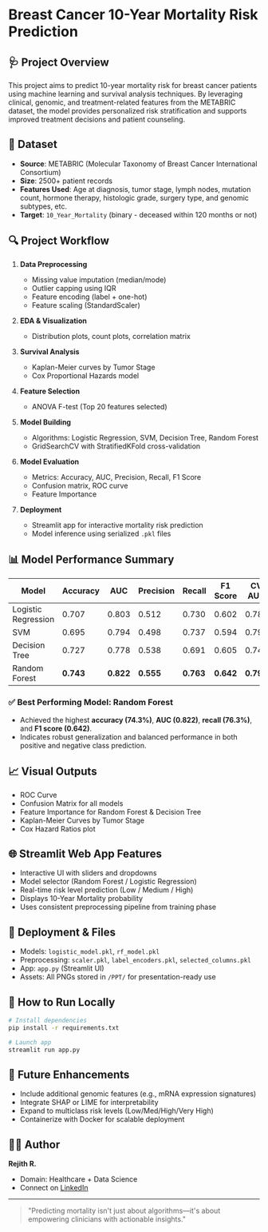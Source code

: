 # Breast Cancer 10-Year Mortality Risk Prediction

## 🩺 Project Overview

This project aims to predict 10-year mortality risk for breast cancer patients using machine learning and survival analysis techniques. By leveraging clinical, genomic, and treatment-related features from the METABRIC dataset, the model provides personalized risk stratification and supports improved treatment decisions and patient counseling.

## 🧬 Dataset

* **Source**: METABRIC (Molecular Taxonomy of Breast Cancer International Consortium)
* **Size**: 2500+ patient records
* **Features Used**: Age at diagnosis, tumor stage, lymph nodes, mutation count, hormone therapy, histologic grade, surgery type, and genomic subtypes, etc.
* **Target**: `10_Year_Mortality` (binary - deceased within 120 months or not)

## 🔍 Project Workflow

1. **Data Preprocessing**

   * Missing value imputation (median/mode)
   * Outlier capping using IQR
   * Feature encoding (label + one-hot)
   * Feature scaling (StandardScaler)
2. **EDA & Visualization**

   * Distribution plots, count plots, correlation matrix
3. **Survival Analysis**

   * Kaplan-Meier curves by Tumor Stage
   * Cox Proportional Hazards model
4. **Feature Selection**

   * ANOVA F-test (Top 20 features selected)
5. **Model Building**

   * Algorithms: Logistic Regression, SVM, Decision Tree, Random Forest
   * GridSearchCV with StratifiedKFold cross-validation
6. **Model Evaluation**

   * Metrics: Accuracy, AUC, Precision, Recall, F1 Score
   * Confusion matrix, ROC curve
   * Feature Importance
7. **Deployment**

   * Streamlit app for interactive mortality risk prediction
   * Model inference using serialized `.pkl` files

## 📊 Model Performance Summary

| Model               | Accuracy  | AUC       | Precision | Recall    | F1 Score  | CV AUC    |
| ------------------- | --------- | --------- | --------- | --------- | --------- | --------- |
| Logistic Regression | 0.707     | 0.803     | 0.512     | 0.730     | 0.602     | 0.788     |
| SVM                 | 0.695     | 0.794     | 0.498     | 0.737     | 0.594     | 0.794     |
| Decision Tree       | 0.727     | 0.778     | 0.538     | 0.691     | 0.605     | 0.748     |
| Random Forest       | **0.743** | **0.822** | **0.555** | **0.763** | **0.642** | **0.795** |

### ✅ Best Performing Model: Random Forest

* Achieved the highest **accuracy (74.3%)**, **AUC (0.822)**, **recall (76.3%)**, and **F1 score (0.642)**.
* Indicates robust generalization and balanced performance in both positive and negative class prediction.

## 📈 Visual Outputs

* ROC Curve
* Confusion Matrix for all models
* Feature Importance for Random Forest & Decision Tree
* Kaplan-Meier Curves by Tumor Stage
* Cox Hazard Ratios plot

## 🌐 Streamlit Web App Features

* Interactive UI with sliders and dropdowns
* Model selector (Random Forest / Logistic Regression)
* Real-time risk level prediction (Low / Medium / High)
* Displays 10-Year Mortality probability
* Uses consistent preprocessing pipeline from training phase

## 💾 Deployment & Files

* Models: `logistic_model.pkl`, `rf_model.pkl`
* Preprocessing: `scaler.pkl`, `label_encoders.pkl`, `selected_columns.pkl`
* App: `app.py` (Streamlit UI)
* Assets: All PNGs stored in `/PPT/` for presentation-ready use

## 🚀 How to Run Locally

```bash
# Install dependencies
pip install -r requirements.txt

# Launch app
streamlit run app.py
```

## 📌 Future Enhancements

* Include additional genomic features (e.g., mRNA expression signatures)
* Integrate SHAP or LIME for interpretability
* Expand to multiclass risk levels (Low/Med/High/Very High)
* Containerize with Docker for scalable deployment

## 👨‍⚕️ Author

**Rejith R.**

* Domain: Healthcare + Data Science
* Connect on [LinkedIn](www.linkedin.com/in/rejith-r-210420116)

---

> "Predicting mortality isn't just about algorithms—it's about empowering clinicians with actionable insights."
